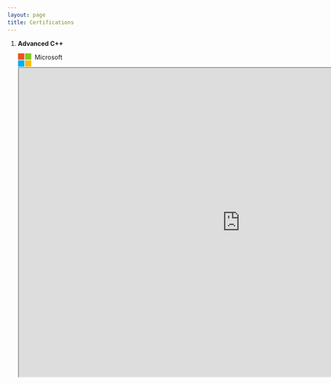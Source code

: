 ```yaml
---
layout: page
title: Certifications
---
```




1.	**Advanced C++**<br/>

	<img align="left" width="30" height="30" src="/assets/icons/microsoft.png"> &nbsp; Microsoft
	
	<!---<embed align="centre" src="/assets/documents/microsoft-cpp.pdf" width="800" height="700" />--->
	<iframe src="https://docs.google.com/document/d/e/2PACX-1vRRlyGfW0jEVoNyxhuG6ikggU6ZTKJfhEUCFi2igT6xKdDRVFaP9QcsYio8xC9wjMFIV9pV_7qjgzlx/pub?embedded=true" width="1000" height="700"></iframe>